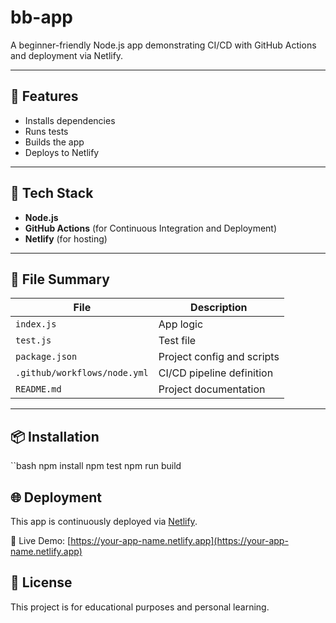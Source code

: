 # bb-app

A beginner-friendly Node.js app demonstrating CI/CD with GitHub Actions and deployment via Netlify.

---

## 🚀 Features

- Installs dependencies
- Runs tests
- Builds the app
- Deploys to Netlify

---

## 🔧 Tech Stack

- **Node.js**
- **GitHub Actions** (for Continuous Integration and Deployment)
- **Netlify** (for hosting)

---

## 📁 File Summary

| File | Description |
|------|-------------|
| `index.js` | App logic |
| `test.js` | Test file |
| `package.json` | Project config and scripts |
| `.github/workflows/node.yml` | CI/CD pipeline definition |
| `README.md` | Project documentation |

---

## 📦 Installation

``bash
npm install
npm test
npm run build

## 🌐 Deployment

This app is continuously deployed via [Netlify](https://www.netlify.com).

🔗 Live Demo: [https://your-app-name.netlify.app](https://your-app-name.netlify.app)


## 📝 License

This project is for educational purposes and personal learning.







  
